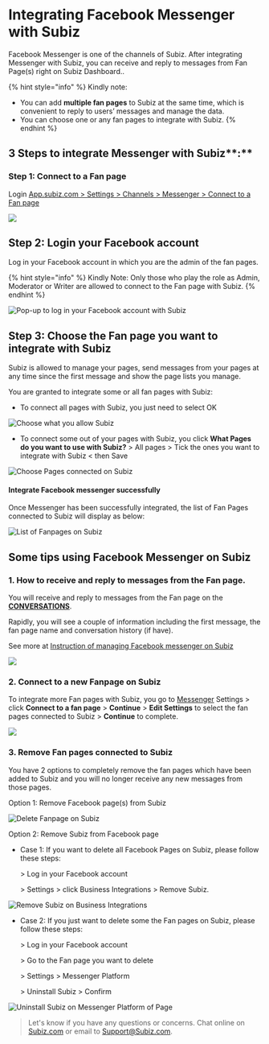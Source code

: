 # Integrating Facebook Messenger with Subiz

Facebook Messenger is one of the channels of Subiz. After integrating Messenger with Subiz, you can receive and reply to messages from Fan Page\(s\) right on Subiz Dashboard..

{% hint style="info" %}
Kindly note:

* You can add **multiple fan pages** to Subiz at the same time, which is convenient to reply to users’ messages and manage the data. 
* You can choose one or any fan pages to integrate with Subiz.
{% endhint %}



## 3 Steps to integrate Messenger with Subiz**:**

### **Step 1: Connect to a Fan page**

Login [App.subiz.com &gt; Settings &gt; Channels &gt; Messenger &gt; Connect to a Fan page](https://app.subiz.com/settings/messenger)

![](../../.gitbook/assets/me4%20%281%29.png)

## Step 2: Login your Facebook account

Log in your Facebook account in which you are the admin of the fan pages.

{% hint style="info" %}
Kindly Note: Only those who play the role as Admin, Moderator or Writer are allowed to connect to the Fan page with Subiz.
{% endhint %}

![Pop-up to log in your Facebook account with Subiz](../../.gitbook/assets/2.-login.png)

## Step 3: Choose the Fan page you want to integrate with Subiz

Subiz is allowed to manage your pages, send messages from your pages at any time since the first message and show the page lists you manage. 

You are granted to integrate some or all fan pages with Subiz:

* To connect all pages with Subiz, you just need to select OK

![Choose what you allow Subiz](../../.gitbook/assets/3.-choose-page.png)

* To connect some out of your pages with Subiz, you click **What Pages do you want to use with Subiz?** &gt; All pages &gt; Tick the ones you want to integrate with Subiz &lt; then Save

![Choose Pages connected on Subiz](../../.gitbook/assets/4.-pages.png)

#### Integrate Facebook messenger successfully

Once Messenger has been successfully integrated, the list of Fan Pages connected to Subiz will display as below:

![List of Fanpages on Subiz](../../.gitbook/assets/5.-success.png)

## Some tips using Facebook Messenger on Subiz

### **1. How to receive and reply to messages from the Fan page.**

You will receive and reply to messages from the Fan page on the [**CONVERSATIONS**](https://app.subiz.com/convo).

Rapidly, you will see a couple of information including the first message, the fan page name and conversation history \(if have\).

See more at [Instruction of managing Facebook messenger on Subiz](https://help.subiz.com/bat-dau-voi-subiz/lam-viec-tren-subiz/quan-ly-tin-nhan-messenger-va-binh-luan-fanpage)

![](../../.gitbook/assets/me1.png)

### 2. **Connect to a new Fanpage on Subiz**

To integrate more Fan pages with Subiz, you go to [Messenger](https://app.subiz.com/settings/messenger) Settings &gt; click **Connect to a fan page** &gt; **Continue** &gt; **Edit Settings** to select the fan pages connected to Subiz &gt; **Continue** to complete.

![](../../.gitbook/assets/me3%20%281%29.png)

### **3. Remove Fan pages connected to Subiz**

You have 2 options to completely remove the fan pages which have been added to Subiz and you will no longer receive any new messages from those pages.  


Option 1: Remove Facebook page\(s\) from Subiz

![Delete Fanpage on Subiz](../../.gitbook/assets/4.-delete%20%281%29.png)

Option 2: Remove Subiz from Facebook page

* Case 1: If you want to delete all Facebook Pages on Subiz, please follow these steps: 

   &gt; Log in your Facebook account 

   &gt; Settings &gt; click Business Integrations &gt; Remove Subiz.

![Remove Subiz on Business Integrations](../../.gitbook/assets/6.-delete.png)

* Case 2: If you just want to delete some the Fan pages on Subiz, please follow these steps: 

    &gt; Log in your Facebook account 

     &gt; Go to the Fan page you want to delete 

     &gt; Settings &gt; Messenger Platform 

     &gt; Uninstall Subiz &gt; Confirm

![Uninstall Subiz on Messenger Platform of Page](../../.gitbook/assets/7.-uninsstall.png)

  


> Let's know if you have any questions or concerns. Chat online on [Subiz.com](https://subiz.com/vi/feature.html) or email to Support@Subiz.com.

